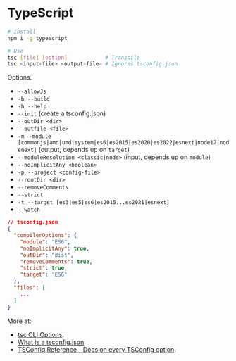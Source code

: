 # TypeScript

```bash
# Install
npm i -g typescript
```

```bash
# Use
tsc [file] [option]            # Transpile
tsc <input-file> <output-file> # Ignores tsconfig.json
```

Options:

- `--allowJs`
- `-b`, `--build`
- `-h`, `--help`
- `--init` (create a tsconfig.json)
- `--outDir <dir>`
- `--outfile <file>`
- `-m` `--module [commonjs|amd|umd|system|es6|es2015|es2020|es2022|esnext|node12|nodenext]` (output, depends up on `target`)
- `--moduleResolution <classic|node>` (input, depends up on `module`)
- `--noImplicitAny <boolean>`
- `-p`, `--project <config-file>`
- `--rootDir <dir>`
- `--removeComments`
- `--strict`
- `-t`, `--target [es3|es5|es6|es2015...es2021|esnext]`
- `--watch`

```json
// tsconfig.json
{
  "compilerOptions": {
    "module": "ES6",
    "noImplicitAny": true,
    "outDir": "dist",
    "removeComments": true,
    "strict": true,
    "target": "ES6"
  },
  "files": [
    ...
  ]
}
```

More at:

- [tsc CLI Options](https://www.typescriptlang.org/docs/handbook/compiler-options.html).
- [What is a tsconfig.json](https://www.typescriptlang.org/docs/handbook/tsconfig-json.html).
- [TSConfig Reference - Docs on every TSConfig option](https://www.typescriptlang.org/tsconfig).
